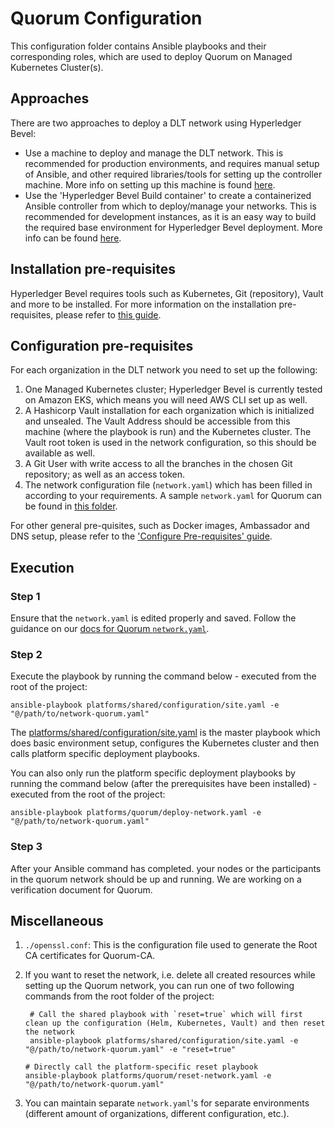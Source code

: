 [//]: # (##############################################################################################)
[//]: # (Copyright Accenture. All Rights Reserved.)
[//]: # (SPDX-License-Identifier: Apache-2.0)
[//]: # (##############################################################################################)

# Quorum Configuration
This configuration folder contains Ansible playbooks and their corresponding roles, which are used to deploy Quorum on Managed Kubernetes Cluster(s).


## Approaches
There are two approaches to deploy a DLT network using Hyperledger Bevel: 
- Use a machine to deploy and manage the DLT network. This is recommended for production environments, and requires manual setup of Ansible, and other required libraries/tools for setting up the controller machine. More info on setting up this machine is found [here](https://hyperledger-bevel.readthedocs.io/en/latest/operations/configure_prerequisites.html#ansible-inventory-file).
- Use the 'Hyperledger Bevel Build container' to create a containerized Ansible controller from which to deploy/manage your networks. This is recommended for development instances, as it is an easy way to build the required base environment for Hyperledger Bevel deployment. More info can be found [here](https://hyperledger-bevel.readthedocs.io/en/latest/developer/docker-build.html).

## Installation pre-requisites
Hyperledger Bevel requires tools such as Kubernetes, Git (repository), Vault and more to be installed.
For more information on the installation pre-requisites, please refer to [this guide](https://hyperledger-bevel.readthedocs.io/en/latest/prerequisites.html).

## Configuration pre-requisites
For each organization in the DLT network you need to set up the following:
1. One Managed Kubernetes cluster; Hyperledger Bevel is currently tested on Amazon EKS, which means you will need AWS CLI set up as well.
2. A Hashicorp Vault installation for each organization which is initialized and unsealed. The Vault Address should be accessible from this machine (where the playbook is run) and the Kubernetes cluster. The Vault root token is used in the network configuration, so this should be available as well.
3. A Git User with write access to all the branches in the chosen Git repository; as well as an access token.
4. The network configuration file (`network.yaml`) which has been filled in according to your requirements. A sample `network.yaml` for Quorum can be found in [this folder](./samples/).

For other general pre-quisites, such as Docker images, Ambassador and DNS setup, please refer to the ['Configure Pre-requisites' guide](https://hyperledger-bevel.readthedocs.io/en/latest/operations/configure_prerequisites.html).

## Execution 
### Step 1
Ensure that the `network.yaml` is edited properly and saved. Follow the guidance on our [docs for Quorum `network.yaml`](https://hyperledger-bevel.readthedocs.io/en/latest/operations/quorum_networkyaml.html).


### Step 2
Execute the playbook by running the command below - executed from the root of the project:
```
ansible-playbook platforms/shared/configuration/site.yaml -e "@/path/to/network-quorum.yaml"
```
The [platforms/shared/configuration/site.yaml](../../shared/configuration/site.yaml) is the master playbook which does basic environment setup, configures the Kubernetes cluster and then calls platform specific deployment playbooks.

You can also only run the platform specific deployment playbooks by running the command below (after the prerequisites have been installed) - executed from the root of the project:
```
ansible-playbook platforms/quorum/deploy-network.yaml -e "@/path/to/network-quorum.yaml"
```

### Step 3
After your Ansible command has completed. your nodes or the participants in the quorum network should be up and running. We are working on a verification document for Quorum.

## Miscellaneous

1. `./openssl.conf`: This is the configuration file used to generate the Root CA certificates for Quorum-CA.

2. If you want to reset the network, i.e. delete all created resources while setting up the Quorum network, you can run one of two following commands from the root folder of the project:
   ```
    # Call the shared playbook with `reset=true` which will first clean up the configuration (Helm, Kubernetes, Vault) and then reset the network
    ansible-playbook platforms/shared/configuration/site.yaml -e "@/path/to/network-quorum.yaml" -e "reset=true"  
    ```
    ```
    # Directly call the platform-specific reset playbook
    ansible-playbook platforms/quorum/reset-network.yaml -e "@/path/to/network-quorum.yaml" 
    ```
3. You can maintain separate `network.yaml`'s for separate environments (different amount of organizations, different configuration, etc.).
